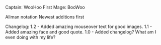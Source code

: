Captain: WooHoo
First Mage: BooWoo

Allman notation
Newest additions first

Changelog:
1.2 - Added amazing mouseover text for good images. 
1.1 - Added amazing face and good quote.
1.0 - Added changelog? What am I even doing with my life?
